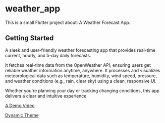 # weather_app

This is a small Flutter project about: A Weather Forecast App.

## Getting Started

A sleek and user-friendly weather forecasting app that provides real-time current, hourly, and 5-day daily forecasts.<br>

It fetches real-time data from the OpenWeather API, ensuring users get reliable weather information anytime, anywhere. It processes and visualizes meteorological data such as temperature, humidity, wind speed, pressure, and weather conditions (e.g., rain, clear sky) using a clean, responsive UI.<br>

Whether you're planning your day or tracking changing conditions, this app delivers a clear and intuitive experience

[A Demo Video](https://drive.google.com/file/d/1ck3awQohEcCKPoWmht0OcfFAnzq44V-9/view?usp=drivesdk)

[Dynamic Theme](https://drive.google.com/file/d/1ewKFuPGZq4mCeAWbJvgTe0cjHXTEAKx9/view?usp=drivesdk)